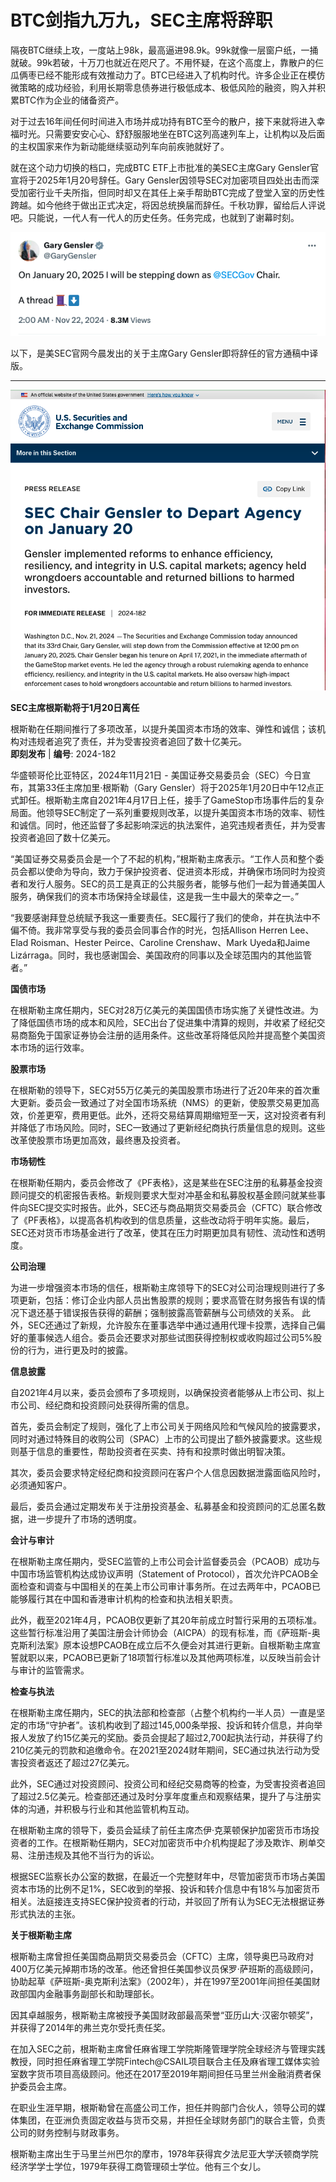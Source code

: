 # BTC剑指九万九，SEC主席将辞职

隔夜BTC继续上攻，一度站上98k，最高逼进98.9k。99k就像一层窗户纸，一捅就破。99k若破，十万刀也就近在咫尺了。不用怀疑，在这个高度上，靠散户的仨瓜俩枣已经不能形成有效推动力了。BTC已经进入了机构时代。许多企业正在模仿微策略的成功经验，利用长期零息债券进行极低成本、极低风险的融资，购入并积累BTC作为企业的储备资产。

对于过去16年间任何时间进入市场并成功持有BTC至今的散户，接下来就将进入幸福时光。只需要安安心心、舒舒服服地坐在BTC这列高速列车上，让机构以及后面的主权国家来作为新动能继续驱动列车向前疾驰就好了。

就在这个动力切换的档口，完成BTC ETF上市批准的美SEC主席Gary Gensler官宣将于2025年1月20号辞任。Gary Gensler因领导SEC对加密项目四处出击而深受加密行业千夫所指，但同时却又在其任上亲手帮助BTC完成了登堂入室的历史性跨越。如今他终于做出正式决定，将因总统换届而辞任。千秋功罪，留给后人评说吧。只能说，一代人有一代人的历史任务。任务完成，也就到了谢幕时刻。

![](2024-11-22-A01.png)

以下，是美SEC官网今晨发出的关于主席Gary Gensler即将辞任的官方通稿中译版。

* * *

![](2024-11-22-A02.png)

**SEC主席根斯勒将于1月20日离任**  

根斯勒在任期间推行了多项改革，以提升美国资本市场的效率、弹性和诚信；该机构对违规者追究了责任，并为受害投资者追回了数十亿美元。  
**即刻发布** | **编号**: 2024-182

华盛顿哥伦比亚特区，2024年11月21日 - 美国证券交易委员会（SEC）今日宣布，其第33任主席加里·根斯勒（Gary Gensler）将于2025年1月20日中午12点正式卸任。根斯勒主席自2021年4月17日上任，接手了GameStop市场事件后的复杂局面。他领导SEC制定了一系列重要规则改革，以提升美国资本市场的效率、韧性和诚信。同时，他还监督了多起影响深远的执法案件，追究违规者责任，并为受害投资者追回了数十亿美元。  

“美国证券交易委员会是一个了不起的机构，”根斯勒主席表示。“工作人员和整个委员会都以使命为导向，致力于保护投资者、促进资本形成，并确保市场同时为投资者和发行人服务。SEC的员工是真正的公共服务者，能够与他们一起为普通美国人服务，确保我们的资本市场保持全球最佳，这是我一生中最大的荣幸之一。”  

“我要感谢拜登总统赋予我这一重要责任。SEC履行了我们的使命，并在执法中不偏不倚。我非常享受与我的委员会同事合作的时光，包括Allison Herren Lee、Elad Roisman、Hester Peirce、Caroline Crenshaw、Mark Uyeda和Jaime Lizárraga。同时，我也感谢国会、美国政府的同事以及全球范围内的其他监管者。”

**国债市场**  

在根斯勒主席任期内，SEC对28万亿美元的美国国债市场实施了关键性改进。为了降低国债市场的成本和风险，SEC出台了促进集中清算的规则，并收紧了经纪交易商豁免于国家证券协会注册的适用条件。这些改革将降低风险并提高整个美国资本市场的运行效率。  

**股票市场**  

在根斯勒的领导下，SEC对55万亿美元的美国股票市场进行了近20年来的首次重大更新。委员会一致通过了对全国市场系统（NMS）的更新，使股票交易更加高效，价差更窄，费用更低。此外，还将交易结算周期缩短至一天，这对投资者有利并降低了市场风险。同时，SEC一致通过了更新经纪商执行质量信息的规则。这些改革使股票市场更加高效，最终惠及投资者。  

**市场韧性**  

在根斯勒任期内，委员会修改了《PF表格》，这是某些在SEC注册的私募基金投资顾问提交的机密报告表格。新规则要求大型对冲基金和私募股权基金顾问就某些事件向SEC提交实时报告。此外，SEC还与商品期货交易委员会（CFTC）联合修改了《PF表格》，以提高各机构收到的信息质量，这些改动将于明年实施。最后，SEC还对货币市场基金进行了改革，使其在压力时期更加具有韧性、流动性和透明度。

**公司治理**  

为进一步增强资本市场的信任，根斯勒主席领导下的SEC对公司治理规则进行了多项更新，包括：修订企业内部人员出售股票的规则；要求高管在财务报告有误的情况下退还基于错误报告获得的薪酬；强制披露高管薪酬与公司绩效的关系。 此外，SEC还通过了新规，允许股东在董事选举中通过通用代理卡投票，选择自己偏好的董事候选人组合。委员会还要求对那些试图获得控制权或收购超过公司5%股份的行为，进行更及时的披露。  

**信息披露**  

自2021年4月以来，委员会颁布了多项规则，以确保投资者能够从上市公司、拟上市公司、经纪商和投资顾问处获得所需的信息。  

首先，委员会制定了规则，强化了上市公司关于网络风险和气候风险的披露要求，同时对通过特殊目的收购公司（SPAC）上市的公司提出了额外披露要求。这些规则基于信息的重要性，帮助投资者在买卖、持有和投票时做出明智决策。  

其次，委员会要求特定经纪商和投资顾问在客户个人信息因数据泄露面临风险时，必须通知客户。  

最后，委员会通过定期发布关于注册投资基金、私募基金和投资顾问的汇总匿名数据，进一步提升了市场的透明度。  

**会计与审计**  

在根斯勒主席任期内，受SEC监管的上市公司会计监督委员会（PCAOB）成功与中国市场监管机构达成协议声明（Statement of Protocol），首次允许PCAOB全面检查和调查与中国相关的在美上市公司审计事务所。在过去两年中，PCAOB已能够履行其在中国和香港审计机构的检查和执法相关职责。  

此外，截至2021年4月，PCAOB仅更新了其20年前成立时暂行采用的五项标准。这些暂行标准沿用了美国注册会计师协会（AICPA）的现有标准，而《萨班斯-奥克斯利法案》原本设想PCAOB在成立后不久便会对其进行更新。自根斯勒主席宣誓就职以来，PCAOB已更新了18项暂行标准以及其他两项标准，以反映当前会计与审计的监管需求。

**检查与执法**  

在根斯勒主席任期内，SEC的执法部和检查部（占整个机构约一半人员）一直是坚定的市场“守护者”。该机构收到了超过145,000条举报、投诉和转介信息，并向举报人发放了约15亿美元的奖励。委员会提起了超过2,700起执法行动，并获得了约210亿美元的罚款和追缴命令。在2021至2024财年期间，SEC通过执法行动为受害投资者返还了超过27亿美元。  

此外，SEC通过对投资顾问、投资公司和经纪交易商等的检查，为受害投资者追回了超过2.5亿美元。检查部还通过及时分享年度重点和观察结果，提升了与注册实体的沟通，并积极与行业和其他监管机构互动。  

在根斯勒主席的领导下，委员会延续了前任主席杰伊·克莱顿保护加密货币市场投资者的工作。在根斯勒任期内，SEC对加密货币中介机构提起了涉及欺诈、刷单交易、注册违规及其他不当行为的诉讼。  

根据SEC监察长办公室的数据，在最近一个完整财年中，尽管加密货币市场占美国资本市场的比例不足1%，SEC收到的举报、投诉和转介信息中有18%与加密货币相关。法庭接连支持SEC保护投资者的行动，并驳回了所有认为SEC无法根据证券形式执法的主张。  

**关于根斯勒主席**  

根斯勒主席曾担任美国商品期货交易委员会（CFTC）主席，领导奥巴马政府对400万亿美元掉期市场的改革。他还曾担任美国参议员保罗·萨班斯的高级顾问，协助起草《萨班斯-奥克斯利法案》（2002年），并在1997至2001年间担任美国财政部国内金融事务副部长和助理部长。  

因其卓越服务，根斯勒主席被授予美国财政部最高荣誉“亚历山大·汉密尔顿奖”，并获得了2014年的弗兰克尔受托责任奖。  

在加入SEC之前，根斯勒主席曾任麻省理工学院斯隆管理学院全球经济与管理实践教授，同时担任麻省理工学院Fintech@CSAIL项目联合主任及麻省理工媒体实验室数字货币项目高级顾问。他还在2017至2019年期间担任马里兰州金融消费者保护委员会主席。  

在职业生涯早期，根斯勒曾在高盛公司工作，担任并购部门合伙人，领导公司的媒体集团，在亚洲负责固定收益与货币交易，并担任全球财务部门的联合主管，负责公司的财务控制与财政事务。  

根斯勒主席出生于马里兰州巴尔的摩市，1978年获得宾夕法尼亚大学沃顿商学院经济学学士学位，1979年获得工商管理硕士学位。他有三个女儿。  


